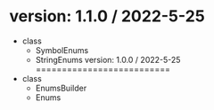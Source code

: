 version: 1.1.0 / 2022-5-25
==========================
* class
    * SymbolEnums
    * StringEnums
version: 1.0.0 / 2022-5-25
==========================
* class
    * EnumsBuilder
    * Enums